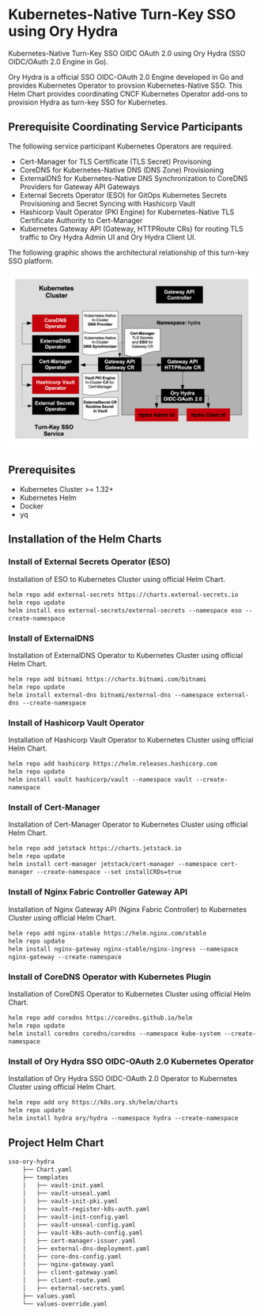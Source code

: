 # Kubernetes-Native Turn-Key SSO using Ory Hydra
Kubernetes-Native Turn-Key SSO OIDC OAuth 2.0 using Ory Hydra (SSO OIDC/OAuth 2.0 Engine in Go).


Ory Hydra is a official SSO OIDC-OAuth 2.0 Engine developed in Go and provides Kubernetes Operator to provsion
Kubernetes-Native SSO. This Helm Chart provides coordinating CNCF Kubernetes Operator add-ons to provision Hydra as turn-key SSO for Kubernetes.

## Prerequisite Coordinating Service Participants

The following service participant Kubernetes Operators are required.

- Cert-Manager for TLS Certificate (TLS Secret) Provisoning
- CoreDNS for Kubernetes-Native DNS (DNS Zone) Provisioning
- ExternalDNS for Kubernetes-Native DNS Synchronization to CoreDNS Providers for Gateway API Gateways
- External Secrets Operator (ESO) for GitOps Kubernetes Secrets Provisioning and Secret Syncing with Hashicorp Vault
- Hashicorp Vault Operator (PKI Engine) for Kubernetes-Native TLS Certificate Authority to Cert-Manager
- Kubernetes Gateway API (Gateway, HTTPRoute CRs) for routing TLS traffic to Ory Hydra Admin UI and Ory Hydra Client UI.

The following graphic shows the architectural relationship of this turn-key SSO platform.

![ory-hydra-turn-key-k8s-architecture](docs/hydra-sso.png)



## Prerequisites

- Kubernetes Cluster >= 1.32+
- Kubernetes Helm
- Docker
- yq


## Installation of the Helm Charts

### Install of External Secrets Operator (ESO)

Installation of ESO to Kubernetes Cluster using official Helm Chart.

```shell
helm repo add external-secrets https://charts.external-secrets.io
helm repo update
helm install eso external-secrets/external-secrets --namespace eso --create-namespace
```

### Install of ExternalDNS

Installation of ExternalDNS Operator to Kubernetes Cluster using official Helm Chart.

```shell
helm repo add bitnami https://charts.bitnami.com/bitnami
helm repo update
helm install external-dns bitnami/external-dns --namespace external-dns --create-namespace
```

### Install of Hashicorp Vault Operator

Installation of Hashicorp Vault Operator to Kubernetes Cluster using official Helm Chart.

```shell
helm repo add hashicorp https://helm.releases.hashicorp.com
helm repo update
helm install vault hashicorp/vault --namespace vault --create-namespace
```

### Install of Cert-Manager

Installation of Cert-Manager Operator to Kubernetes Cluster using official Helm Chart.

```shell
helm repo add jetstack https://charts.jetstack.io
helm repo update
helm install cert-manager jetstack/cert-manager --namespace cert-manager --create-namespace --set installCRDs=true
```

### Install of Nginx Fabric Controller Gateway API

Installation of Nginx Gateway API (Nginx Fabric Controller) to Kubernetes Cluster using official Helm Chart.

```shell
helm repo add nginx-stable https://helm.nginx.com/stable
helm repo update
helm install nginx-gateway nginx-stable/nginx-ingress --namespace nginx-gateway --create-namespace
```

### Install of CoreDNS Operator with Kubernetes Plugin

Installation of CoreDNS Operator to Kubernetes Cluster using official Helm Chart.

```shell
helm repo add coredns https://coredns.github.io/helm
helm repo update
helm install coredns coredns/coredns --namespace kube-system --create-namespace
```

### Install of Ory Hydra SSO OIDC-OAuth 2.0 Kubernetes Operator

Installation of Ory Hydra SSO OIDC-OAuth 2.0 Operator to Kubernetes Cluster using official Helm Chart.

```shell
helm repo add ory https://k8s.ory.sh/helm/charts
helm repo update
helm install hydra ory/hydra --namespace hydra --create-namespace
```



## Project Helm Chart

```shell
sso-ory-hydra
    ├── Chart.yaml
    ├── templates
    │   ├── vault-init.yaml
    │   ├── vault-unseal.yaml
    │   ├── vault-init-pki.yaml
    │   ├── vault-register-k8s-auth.yaml
    │   ├── vault-init-config.yaml
    │   ├── vault-unseal-config.yaml
    │   ├── vault-k8s-auth-config.yaml
    │   ├── cert-manager-issuer.yaml
    │   ├── external-dns-deployment.yaml
    │   ├── core-dns-config.yaml
    │   ├── nginx-gateway.yaml
    │   ├── client-gateway.yaml
    │   ├── client-route.yaml
    │   ├── external-secrets.yaml
    ├── values.yaml
    └── values-override.yaml
```
